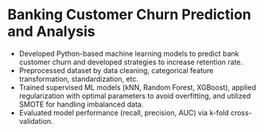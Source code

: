 # Banking Customer Churn Prediction and Analysis
* Developed Python-based machine learning models to predict bank customer churn and developed strategies to increase retention rate.
* Preprocessed dataset by data cleaning, categorical feature transformation, standardization, etc.
* Trained supervised ML models (kNN, Random Forest, XGBoost), applied regularization with optimal parameters to avoid overfitting, and utilized SMOTE for handling imbalanced data.
*	Evaluated model performance (recall, precision, AUC) via k-fold cross-validation.
